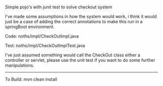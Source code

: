 Simple pojo's with junit test to solve checkout system

I've made some assumptions in how the system would work, 
i think it would just be a case of adding the correct annotations to make this run
in a springBoot environment.

Code: noths/impl/CheckOutImpl.java

Test: noths/impl/CheckOutImplTest.java

I've just assumed something would call the CheckOut class 
either a controller or servlet, please use the unit test if you want to do some
further manipulations.

***
To Build: mvn clean install
